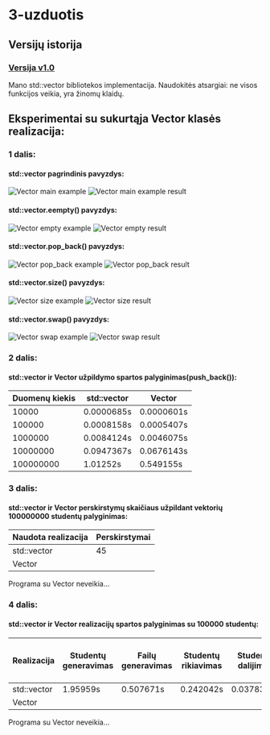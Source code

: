 # 3-uzduotis

## Versijų istorija
### [Versija v1.0](https://github.com/mxstrong/3-uzduotis/releases/tag/v1.0)
Mano std::vector bibliotekos implementacija. Naudokitės atsargiai: ne visos funkcijos veikia, yra žinomų klaidų. 

## Eksperimentai su sukurtąja Vector klasės realizacija:

### 1 dalis:
#### std::vector pagrindinis pavyzdys:
![Vector main example](Vector%20main%20example.png)
![Vector main example result](Vector%20main%20result.png)
#### std::vector.eempty() pavyzdys:
![Vector empty example](Vector%20empty%20example.png)
![Vector empty result](Vector%20empty%20result.png)
#### std::vector.pop_back() pavyzdys:
![Vector pop_back example](Vector%20pop_back%20example.png)
![Vector pop_back result](Vector%20pop_back%20result.png)
#### std::vector.size() pavyzdys:
![Vector size example](Vector%20size%20example.png)
![Vector size result](Vector%20size%20result.png)
#### std::vector.swap() pavyzdys:
![Vector swap example](Vector%20swap%20example.png)
![Vector swap result](Vector%20swap%20result.png)
### 2 dalis:

#### std::vector ir Vector užpildymo spartos palyginimas(push_back()):
Duomenų kiekis | std::vector | Vector
-------------- | ----------- | ------
10000 | 0.0000685s | 0.0000601s
100000 |  0.0008158s | 0.0005407s
1000000 | 0.0084124s | 0.0046075s
10000000 | 0.0947367s | 0.0676143s
100000000 | 1.01252s | 0.549155s

### 3 dalis:

#### std::vector ir Vector perskirstymų skaičiaus užpildant vektorių 100000000 studentų palyginimas:

Naudota realizacija | Perskirstymai
------------------- | -------------
std::vector | 45
Vector | 

Programa su Vector neveikia...

### 4 dalis:

#### std::vector ir Vector realizacijų spartos palyginimas su 100000 studentų:
Realizacija | Studentų generavimas | Failų generavimas | Studentų rikiavimas | Studentų dalijimas | Pažangių studentų surašymas į failą | Nepažangių studentų surašymas į failą | Visas programos veikimo laikas
----------- | -------------------- | ----------------- | ------------------- | ------------------ | ------------------------------------------- | ------------------------------------- | ------------------------------
std::vector | 1.95959s | 0.507671s | 0.242042s | 0.0378362s | 0.350116s | 0.359497s | 3.48306s
Vector | 

Programa su Vector neveikia...

